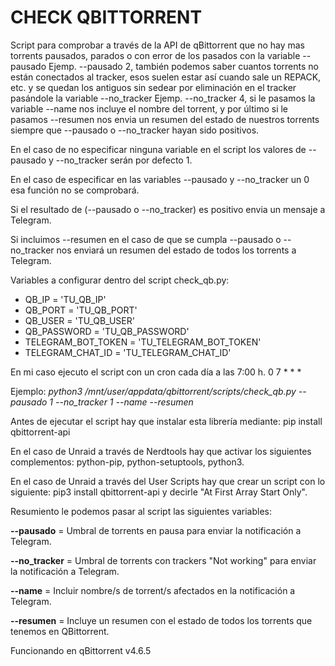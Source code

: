 # CHECK QBITTORRENT

Script para comprobar a través de la API de qBittorrent que no hay mas torrents pausados, parados o con error de los pasados con la variable --pausado Ejemp. --pausado 2, también podemos saber cuantos torrents no están conectados al tracker, esos suelen estar así cuando sale un REPACK, etc. y se quedan los antiguos sin sedear por eliminación en el tracker pasándole la variable --no_tracker Ejemp. --no_tracker 4, si le pasamos la variable --name nos incluye el nombre del torrent, y por último si le pasamos --resumen nos envia un resumen del estado de nuestros torrents siempre que --pausado o --no_tracker hayan sido positivos.

En el caso de no especificar ninguna variable en el script los valores de --pausado y --no_tracker serán por defecto 1.

En el caso de especificar en las variables --pausado y --no_tracker un 0 esa función no se comprobará.

Si el resultado de (--pausado o --no_tracker) es positivo envia un mensaje a Telegram.

Si incluimos --resumen en el caso de que se cumpla --pausado o --no_tracker nos enviará un resumen del estado de todos los torrents a Telegram. 

Variables a configurar dentro del script check_qb.py:

  - QB_IP = 'TU_QB_IP'
  - QB_PORT = 'TU_QB_PORT'
  - QB_USER = 'TU_QB_USER'
  - QB_PASSWORD = 'TU_QB_PASSWORD'
  - TELEGRAM_BOT_TOKEN = 'TU_TELEGRAM_BOT_TOKEN'
  - TELEGRAM_CHAT_ID = 'TU_TELEGRAM_CHAT_ID'

En mi caso ejecuto el script con un cron cada día a las 7:00 h. 0 7 * * *

Ejemplo: _python3 /mnt/user/appdata/qbittorrent/scripts/check_qb.py --pausado 1 --no_tracker 1 --name --resumen_

Antes de ejecutar el script hay que instalar esta librería mediante: pip install qbittorrent-api

En el caso de Unraid a través de Nerdtools hay que activar los siguientes complementos: python-pip, python-setuptools, python3.

En el caso de Unraid a través del User Scripts hay que crear un script con lo siguiente: pip3 install qbittorrent-api y decirle "At First Array Start Only".

Resumiento le podemos pasar al script las siguientes variables:

**--pausado** = Umbral de torrents en pausa para enviar la notificación a Telegram.

**--no_tracker** = Umbral de torrents con trackers "Not working" para enviar la notificación a Telegram.

**--name** = Incluir nombre/s de torrent/s afectados en la notificación a Telegram.

**--resumen** = Incluye un resumen con el estado de todos los torrents que tenemos en QBittorrent.

Funcionando en qBittorrent v4.6.5
